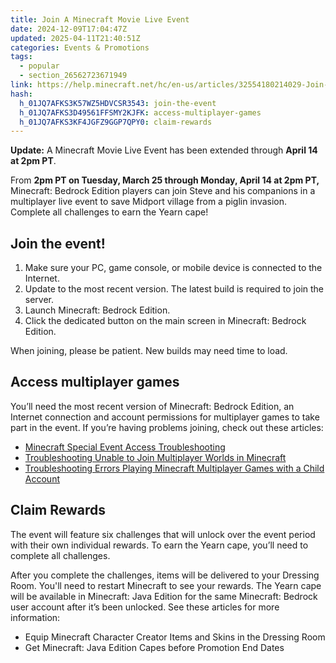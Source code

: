 ```yaml
---
title: Join A Minecraft Movie Live Event
date: 2024-12-09T17:04:47Z
updated: 2025-04-11T21:40:51Z
categories: Events & Promotions
tags:
  - popular
  - section_26562723671949
link: https://help.minecraft.net/hc/en-us/articles/32554180214029-Join-A-Minecraft-Movie-Live-Event
hash:
  h_01JQ7AFKS3K57WZ5HDVCSR3543: join-the-event
  h_01JQ7AFKS3D49561FFSMY2KJFK: access-multiplayer-games
  h_01JQ7AFKS3KF4JGFZ9GGP7QPY0: claim-rewards
---
```


**Update:** A Minecraft Movie Live Event has been extended through **April 14 at 2pm PT**.

From **2pm PT on Tuesday, March 25 through Monday, April 14 at 2pm PT,** Minecraft: Bedrock Edition players can join Steve and his companions in a multiplayer live event to save Midport village from a piglin invasion. Complete all challenges to earn the Yearn cape! 

## **Join the event!**

1.  Make sure your PC, game console, or mobile device is connected to the Internet.
2.  Update to the most recent version. The latest build is required to join the server.
3.  Launch Minecraft: Bedrock Edition.
4.  Click the dedicated button on the main screen in Minecraft: Bedrock Edition.

When joining, please be patient. New builds may need time to load. 

## **Access multiplayer games**

You’ll need the most recent version of Minecraft: Bedrock Edition, an Internet connection and account permissions for multiplayer games to take part in the event. If you’re having problems joining, check out these articles:

- [Minecraft Special Event Access Troubleshooting](./Minecraft-Special-Event-Access-Troubleshooting.md)
- [Troubleshooting Unable to Join Multiplayer Worlds in Minecraft](../Troubleshoot-Minecraft-Realms/Troubleshoot-Unable-to-Join-Multiplayer-Worlds-in-Minecraft.md)
- [Troubleshooting Errors Playing Minecraft Multiplayer Games with a Child Account](../Account-Settings/Troubleshooting-Errors-Playing-Minecraft-Multiplayer-Games-with-a-Child-Account.md)

## **Claim Rewards**

The event will feature six challenges that will unlock over the event period with their own individual rewards. To earn the Yearn cape, you’ll need to complete all challenges.

After you complete the challenges, items will be delivered to your Dressing Room. You'll need to restart Minecraft to see your rewards. The Yearn cape will be available in Minecraft: Java Edition for the same Minecraft: Bedrock user account after it’s been unlocked. See these articles for more information:

- Equip Minecraft Character Creator Items and Skins in the Dressing Room
- Get Minecraft: Java Edition Capes before Promotion End Dates

